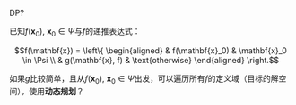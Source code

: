 DP?

已知$f(\mathbf{x}_0),\ \mathbf{x}_0 \in \Psi$与$f$的递推表达式：

$$f(\mathbf{x}) = \left\{
    \begin{aligned}
        & f(\mathbf{x}_0)   & \mathbf{x}_0 \in \Psi \\
        & g(\mathbf{x}, f)  & \text{otherwise}   
    \end{aligned}
    \right.$$

如果$g$比较简单，且从$f(\mathbf{x}_0),\ \mathbf{x}_0 \in \Psi$出发，可以遍历所有$f$的定义域（目标的解空间），使用**动态规划**？
